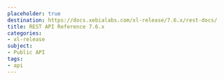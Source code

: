 ```yaml
---
placeholder: true
destination: https://docs.xebialabs.com/xl-release/7.6.x/rest-docs/
title: REST API Reference 7.6.x
categories:
- xl-release
subject:
- Public API
tags:
- api
---
```

